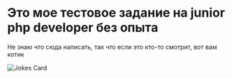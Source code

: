 <h1>Это мое тестовое задание на junior php developer без опыта</h1>
<p>Не знаю что сюда написать, так что если это кто-то смотрит,  вот вам котик</p>
<img src="[https://readme-jokes.vercel.app/api](https://encrypted-tbn0.gstatic.com/images?q=tbn:ANd9GcQnxTCsYHcRWQYXVcJd2MChA-pyN4sAp1sBaw&usqp=CAU)https://encrypted-tbn0.gstatic.com/images?q=tbn:ANd9GcQnxTCsYHcRWQYXVcJd2MChA-pyN4sAp1sBaw&usqp=CAU" alt="Jokes Card" />
